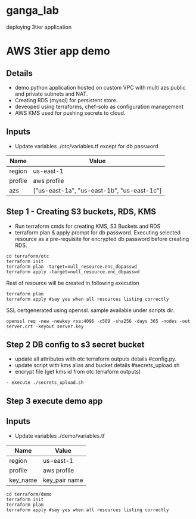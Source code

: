 # ganga_lab
deploying 3tier application

# AWS 3tier app demo


## Details

* demo python application hosted on custom VPC with multi azs public and private subnets and NAT.
* Creating RDS (mysql) for persistent store.
* deveoped using terraforms, chef-solo as configuration management
* AWS KMS used for pushing secrets to cloud.
## Inputs
- Update variables ./otc/variables.tf except for db password

| Name | Value |
|------|-------------|
| region | us-east-1 |
| profile | aws profile | 
| azs | ["us-east-1a", "us-east-1b", "us-east-1c"]|

## Step 1 - Creating S3 buckets, RDS, KMS
- Run terraform cmds for creating KMS, S3 Buckets and RDS
- terraform plan & apply prompt for db password.
Executing selected resource as a pre-requisite for encrypted db password before creating RDS.
```
cd terraform/otc
terraform init
terraform plan -target=null_resource.enc_dbpasswd
terraform apply -target=null_resource.enc_dbpasswd
```
Rest of resource will be created in following execution
```
terraform plan
terraform apply #say yes when all resources listing correctly
```
SSL certgenerated using openssl. sample available under scripts dir.
```
openssl req -new -newkey rsa:4096 -x509 -sha256 -days 365 -nodes -out server.crt -keyout server.key
```
## Step 2 DB config  to s3 secret bucket
- update all attributes with otc terraform outputs details #config.py.
- update script with kms alias and bucket details #secrets_upload.sh
- encrypt file (get kms id from otc terraform outputs)
```
- execute ./secrets_upload.sh
```

## Step 3 execute demo app

## Inputs
- Update variables ./demo/variables.tf

| Name | Value |
|------|-------------|
| region | us-east-1 |
| profile | aws profile | 
| key_name | key_pair name|

```
cd terraform/demo
terraform init
terraform plan
terraform apply #say yes when all resources listing correctly
```
